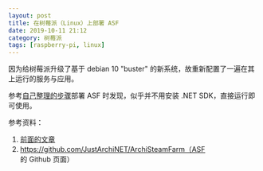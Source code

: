 ```yaml
---
layout: post
title: 在树莓派（Linux）上部署 ASF
date: 2019-10-11 21:12
category: 树莓派
tags: [raspberry-pi, linux]
---
```


因为给树莓派升级了基于 debian 10 "buster" 的新系统，故重新配置了一遍在其上运行的服务与应用。

参考[自己整理的步骤][1]部署 ASF 时发现，似乎并不用安装 .NET SDK，直接运行即可使用。

参考资料：
1. [前面的文章][1]
2. https://github.com/JustArchiNET/ArchiSteamFarm（ASF 的 Github 页面）

  [1]: /_posts/2018-10-04-debian7-ASF.md